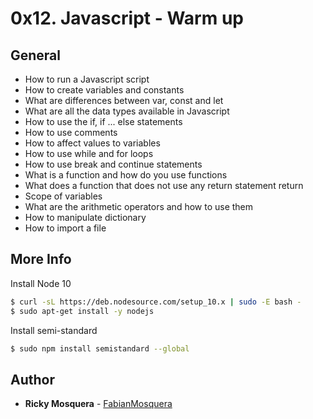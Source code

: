 # 0x12. Javascript - Warm up
## General
* How to run a Javascript script
* How to create variables and constants
* What are differences between var, const and let
* What are all the data types available in Javascript
* How to use the if, if ... else statements
* How to use comments
* How to affect values to variables
* How to use while and for loops
* How to use break and continue statements
* What is a function and how do you use functions
* What does a function that does not use any return statement return
* Scope of variables
* What are the arithmetic operators and how to use them
* How to manipulate dictionary
* How to import a file

## More Info
Install Node 10
```sh
$ curl -sL https://deb.nodesource.com/setup_10.x | sudo -E bash -
$ sudo apt-get install -y nodejs
```
Install semi-standard
```sh
$ sudo npm install semistandard --global
```
## Author
* **Ricky Mosquera** - [FabianMosquera](https://twitter.com/MosqueraR98)